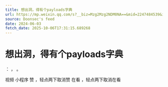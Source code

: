 ```yaml
---
title: 想出洞，得有个payloads字典
url: https://mp.weixin.qq.com/s?__biz=Mzg2Mzg2NDM0NA==&mid=2247484539&idx=1&sn=9575725d689f1f0ed437a8ec3143c0db
source: Doonsec's feed
date: 2024-06-03
fetch_date: 2025-10-06T17:31:15.689268
---
```


# 想出洞，得有个payloads字典

：
，
。

视频
小程序
赞
，轻点两下取消赞
在看
，轻点两下取消在看